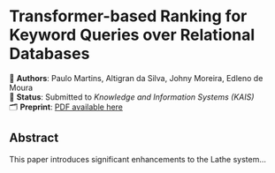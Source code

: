 # Transformer-based Ranking for Keyword Queries over Relational Databases

📄 **Authors**: Paulo Martins, Altigran da Silva, Johny Moreira, Edleno de Moura  
📰 **Status**: Submitted to *Knowledge and Information Systems (KAIS)*  
🗂️ **Preprint**: [PDF available here](./transformer_ranking_lathe.pdf)

## Abstract
This paper introduces significant enhancements to the Lathe system...
